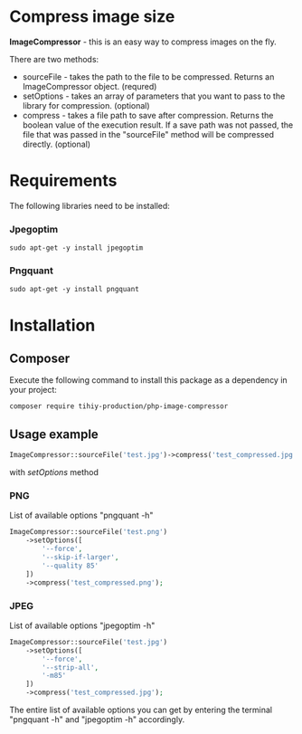 # Compress image size

**ImageCompressor** - this is an easy way to compress images on the fly.

There are two methods:

* sourceFile - takes the path to the file to be compressed. Returns an ImageCompressor object. (requred)
* setOptions - takes an array of parameters that you want to pass to the library for compression. (optional)
* compress - takes a file path to save after compression. Returns the boolean value of the execution result. If a save
  path was not passed, the file that was passed in the "sourceFile" method will be compressed directly. (optional)

# Requirements

The following libraries need to be installed:

### Jpegoptim

```
sudo apt-get -y install jpegoptim
```

### Pngquant

```
sudo apt-get -y install pngquant
```

# Installation

## Composer

Execute the following command to install this package as a dependency in your project:

```
composer require tihiy-production/php-image-compressor
```

## Usage example

```php
ImageCompressor::sourceFile('test.jpg')->compress('test_compressed.jpg');
```

with *setOptions* method

### PNG

List of available options "pngquant -h"

```php
ImageCompressor::sourceFile('test.png')
    ->setOptions([
        '--force',
        '--skip-if-larger',
        '--quality 85'
    ])
    ->compress('test_compressed.png');
```

### JPEG

List of available options "jpegoptim -h"

```php
ImageCompressor::sourceFile('test.jpg')
    ->setOptions([
        '--force',
        '--strip-all',
        '-m85'
    ])
    ->compress('test_compressed.jpg');
```

The entire list of available options you can get by entering the terminal "pngquant -h" and "jpegoptim -h" accordingly.

